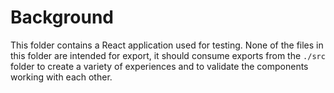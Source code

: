 # Background

This folder contains a React application used for testing. None of the files in this folder are intended for export, it should consume exports from the `./src` folder to create a variety of experiences and to validate the components working with each other.
